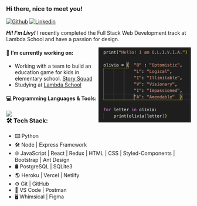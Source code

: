 ### Hi there, nice to meet you!

[![Github](https://img.shields.io/badge/-Github-000?style=flat&logo=Github&logoColor=white)](https://github.com/livytoolson)
[![Linkedin](https://img.shields.io/badge/-LinkedIn-blue?style=flat&logo=Linkedin&logoColor=white)](https://www.linkedin.com/in/livytoolson/)

<p>
  <em><strong>Hi! I'm Livy!</strong></em> I recently completed the Full Stack Web Development track at Lambda School and have a passion for design.
</p>

<img align="right" alt="img" src="OLIVIA.png" width="50%" height="auto" />

#### 🌱 I’m currently working on:
- Working with a team to build an education game for kids in elementary school. <a href="https://www.storysquad.education/">Story Squad</a>
- Studying at <a href="https://lambdaschool.com/">Lambda School</a>

#### 💻 Programming Languages & Tools:
<p>
        <img width="50%" align="right" src="https://github-readme-stats.vercel.app/api?username=livytoolson&show_icons=true&hide_border=true" />
  
  <h3>🛠️ Tech Stack:</h3>
  
- ⌨️ Python 
- 🛠 Node | Express Framework
- 🌐 JavaScript | React | Redux | HTML | CSS | Styled-Components | Bootstrap | Ant Design
- 🛢 PostgreSQL | SQLite3
- 🌎 Heroku | Vercel | Netlify
- ⚙️ Git | GitHub 
- 🔧 VS Code | Postman
- 🖥 Whimsical | Figma

</p>

